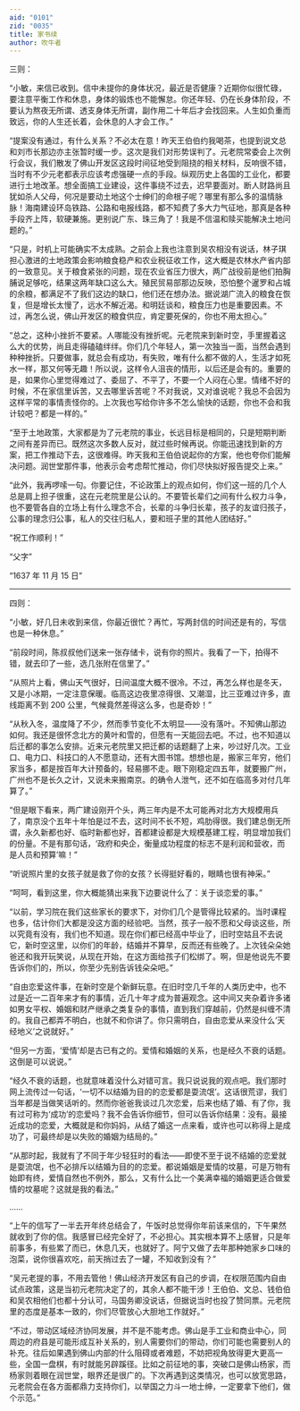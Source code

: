 ```yaml
---
aid: "0101"
zid: "0035"
title: 家书续
author: 吹牛者
---
```


三则：



“小敏，来信已收到。信中未提你的身体状况，最近是否健康？近期你似很忙碌，要注意平衡工作和休息，身体的锻炼也不能懈怠。你还年轻、仍在长身体阶段，不要认为熬夜无所谓、透支身体无所谓，副作用二十年后才会找回来。人生如负重而致远，你的人生还长着，会休息的人才会工作。”



“提案没有通过，有什么关系？不必太在意！昨天王伯伯约我喝茶，也提到说文总和刘市长那边亦主张暂时缓一步。这次是我们对形势误判了。元老院常委会上次例行会议，我们散发了佛山开发区这段时间征地受到阻挠的相关材料，反响很不错，当时有不少元老都表示应该考虑强硬一点的手段。纵观历史上各国的工业化，都要进行土地改革。想全面搞工业建设，这件事绕不过去，迟早要面对。断人财路尚且犹如杀人父母，何况是要动土地这个士绅们的命根子呢？哪里有那么多的温情脉脉！海南建设环岛铁路、公路和电报线路，都不知费了多大力气征地，那真是各种手段齐上阵，软硬兼施。更别说广东、珠三角了！我是不信温和赎买能解决土地问题的。”



“只是，时机上可能确实不太成熟。之前会上我也注意到吴农相没有说话，林子琪担心激进的土地政策会影响粮食稳产和农业税征收工作，这大概是农林水产省内部的一致意见。关于粮食紧张的问题，现在农业省压力很大，两广战役前是他们拍胸脯说足够吃，结果这两年缺口这么大。殖民贸易部那边反映，恐怕整个暹罗和占城的余粮，都满足不了我们这边的缺口，他们还在想办法。据说湖广流入的粮食在恢复，但是增长太慢了，远水不解近渴。和明廷谈和，粮食压力也是重要因素。不过，再怎么说，佛山开发区的粮食供应，肯定要死保的，你也不用太担心。”



“总之，这种小挫折不要紧。人哪能没有挫折呢。元老院来到新时空，手里握着这么大的优势，尚且走得磕磕绊绊。你们几个年轻人，第一次独当一面，当然会遇到种种挫折。只要做事，就总会有成功，有失败，唯有什么都不做的人，生活才如死水一样，那又何等无趣！所以说，这样令人沮丧的情形，以后还是会有的。重要的是，如果你心里觉得难过了、委屈了、不平了，不要一个人闷在心里。情绪不好的时候，不在家信里诉苦，又去哪里诉苦呢？不对我说，又对谁说呢？我总不会因为这样平常的事情责怪你的。上次我也写给你许多不怎么愉快的话题，你也不会和我计较吧？都是一样的。”



“至于土地政策，大家都是为了元老院的事业，长远目标是相同的，只是短期判断之间有差异而已。既然这次多数人反对，就过些时候再说。你能迅速找到新的方案，把工作推动下去，这很难得。昨天我和王伯伯说起你的方案，他也夸你们能解决问题。润世堂那件事，他表示会考虑帮忙推动，你们尽快拟好报告提交上来。”



“此外，我再啰嗦一句。你要记住，不论政策上的观点如何，你们这一班的几个人总是肩上担子很重，这在元老院里是公认的。不要管长辈们之间有什么权力斗争，也不要管各自的立场上有什么理念不合，长辈的斗争归长辈，孩子的友谊归孩子，公事的理念归公事，私人的交往归私人，要和班子里的其他人团结好。”



“祝工作顺利！”



“父字”



“1637 年 11 月 15 日”



---



四则：



“小敏，好几日未收到来信，你最近很忙？再忙，写两封信的时间还是有的，写信也是一种休息。”



“前段时间，陈叔叔他们送来一张存储卡，说有你的照片。我看了一下，拍得不错，就去印了一些，选几张附在信里了。”



“从照片上看，佛山天气很好，日间温度大概不很冷。不过，再怎么样也是冬天，又是小冰期，一定注意保暖。临高这边夜里凉得很、又潮湿，比三亚难过许多，直线距离不到 200 公里，气候竟然差得这么多，也是奇妙！”



“从秋入冬，温度降了不少，然而季节变化不太明显——没有落叶。不知佛山那边如何。我还是很怀念北方的黄叶和雪的，但愿有一天能回去吧。不过，也不知道以后迁都的事怎么安排。近来元老院里又把迁都的话题翻了上来，吵过好几次。工业口、电力口、科技口的人不愿意动，还有大图书馆。想想也是，搬家三年穷，他们家当多，都是按百年大计预备的，轻易挪不走。眼下刚稳定四五年，就要搬广州，广州也不是长久之计，又说未来搬南京。的确令人泄气，还不如在临高多对付几年算了。”



“但是眼下看来，两广建设刚开个头，两三年内是不太可能再对北方大规模用兵了，南京没个五年十年怕是过不去，这时间不长不短，鸡肋得很。我们建总倒无所谓，永久新都也好、临时新都也好，首都建设都是大规模基建工程，明显增加我们的份量。不是有那句话，‘政府和央企，衡量成功程度的标志不是利润和营收，而是人员和预算’嘛！”



“听说照片里的女孩子就是救了你的女孩？长得挺好看的，眼睛也很有神采。”



“呵呵，看到这里，你大概能猜出来我下边要说什么了：关于谈恋爱的事。”



“以前，学习院在我们这些家长的要求下，对你们几个是管得比较紧的。当时课程也多，估计你们大都是没这方面的经验吧。当然，孩子一般不愿和父母谈这些，所以究竟有没有，我们也不知道。现在你们都已经高中毕业了，旧时空姑且不去说它，新时空这里，以你们的年龄，结婚并不算早，反而还有些晚了。上次钱朵朵她爸还和我开玩笑说，从现在开始，在这方面给孩子们松绑了。啊，但是他说先不要告诉你们的，所以，你至少先别告诉钱朵朵吧。”



“自由恋爱这件事，在新时空是个新鲜玩意。在旧时空几千年的人类历史中，也不过是近一二百年来才有的事情，近几十年才成为普遍观念。这中间又夹杂着许多诸如男女平权、婚姻和财产继承之类复杂的事情，直到我们穿越前，仍然是纠缠不清的。我自己都弄不明白，也就不和你讲了。你只需明白，自由恋爱从来没什么‘天经地义’之说就好。”



“但另一方面，‘爱情’却是古已有之的。爱情和婚姻的关系，也是经久不衰的话题。这倒是可以说说。”



“经久不衰的话题，也就意味着没什么对错可言。我只说说我的观点吧。我们那时网上流传过一句话，‘一切不以结婚为目的的恋爱都是耍流氓’。这话很荒谬，我们当年都是当做笑话听的。然而你爸爸我谈过几次恋爱，后来也结了婚、有了你，我有过可称为‘成功’的恋爱吗？我不会告诉你细节，但可以告诉你结果：没有。最接近成功的恋爱，大概就是和你妈妈，从结了婚这一点来看，或许也可以称得上是成功了，可最终却是以失败的婚姻为结局的。”



“从那时起，我就有了不同于年少轻狂时的看法——即使不至于说不结婚的恋爱就是耍流氓，也不必排斥以结婚为目的的恋爱。都说婚姻是爱情的坟墓，可是万物有始即有终，爱情自然也不例外，那么，又有什么比一个美满幸福的婚姻更适合做爱情的坟墓呢？这就是我的看法。”



……



“上午的信写了一半去开年终总结会了，午饭时总觉得你年前该来信的，下午果然就收到了你的信。我感冒已经完全好了，不必担心。其实根本算不上感冒，只是年前事多，有些累了而已，休息几天，也就好了。阿宁又做了去年那种她家乡口味的泡菜，说你很喜欢吃，前天捎过去了一罐，不知收到没有？”



“吴元老提的事，不用去管他！佛山经济开发区有自己的步调，在权限范围内自由试点政策，这是当初元老院决定了的，其余人都不能干涉！王伯伯、文总、钱伯伯和吴农相他们也都十分认可，马国务卿没说话，但据说当时也投了赞同票。元老院里的态度是基本一致的，你们尽管放心大胆地工作就好。”



“不过，带动区域经济协同发展，并不是不能考虑。佛山是手工业和商业中心，同周边的府县是可能形成互补关系的，别人需要你们的带动，你们可能也需要别人的补充。往后如果遇到佛山内部的什么阻碍或者难题，不妨把视角放得更大更高一些，全国一盘棋，有时就能另辟蹊径。比如之前征地的事，突破口是佛山杨家，而杨家则着眼在润世堂，眼界还是很广的。下次再遇到这类情况，也可以放宽思路，元老院会在各方面都鼎力支持你们，以举国之力斗一地士绅，一定要拿下他们，做个示范。”

